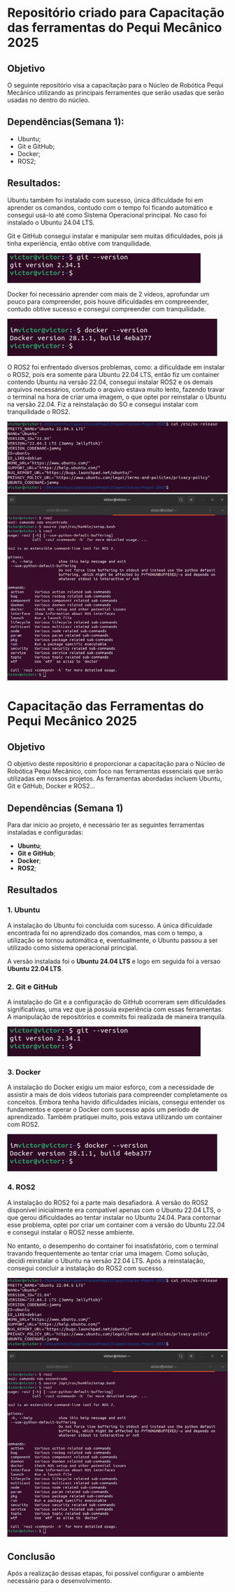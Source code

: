 # Repositório criado para Capacitação das ferramentas do Pequi Mecânico 2025
## Objetivo
O seguinte repositório visa a capacitação para o Núcleo de Robótica Pequi Mecânico  utilizando as principais ferramentes que serão usadas que serão usadas no dentro do núcleo.

## Dependências(Semana 1):
- Ubuntu;
- Git e GitHub;
- Docker;
- ROS2;

## Resultados:
Ubuntu também foi instalado com sucesso, única dificuldade foi em aprender os comandos, contudo com o tempo foi ficando automático e consegui usá-lo até como Sistema Operacional principal.
No caso foi instalado o Ubuntu 24.04 LTS.

Git e GitHub consegui instalar e manipular sem muitas dificuldades, pois já tinha experiência, então obtive com tranquilidade.

![Git e GitHub](src/Git.png)

Docker foi necessário aprender com mais de 2 vídeos, aprofundar um pouco para compreender, pois houve dificuldades em  compreeender, contudo obtive sucesso e consegui compreender com tranquilidade.

![Docker](src/Docker.png)

O ROS2 foi enfrentado diversos problemas, como: a dificuldade em instalar o ROS2, pois era somente para  Ubuntu 22.04 LTS, então fiz um container contendo Ubuntu na versão 22.04, consegui instalar ROS2 e os demais arquivos necessários,
 contudo o arquivo estava muito lento, fazendo travar o terminal na hora de criar uma imagem, o que optei por reinstalar o Ubuntu na versão 22.04. Fiz a reinstalação do  SO e consegui instalar com tranquilidade o ROS2.

![Versão do Ubuntu](src/ubuntuversao.png)
![ROS2](src/ROS.png)
# Capacitação das Ferramentas do Pequi Mecânico 2025

## Objetivo

O objetivo deste repositório é proporcionar a capacitação para o Núcleo de Robótica Pequi Mecânico, com foco nas ferramentas essenciais que serão utilizadas em nossos projetos. As ferramentas abordadas incluem Ubuntu, Git e GitHub, Docker e ROS2...

## Dependências (Semana 1)

Para dar início ao projeto, é necessário ter as seguintes ferramentas instaladas e configuradas:

- **Ubuntu**;
- **Git e GitHub**;
- **Docker**;
- **ROS2**;

## Resultados

### 1. **Ubuntu**

A instalação do Ubuntu foi concluída com sucesso. A única dificuldade encontrada foi no aprendizado dos comandos, mas com o tempo, a utilização se tornou automática e, eventualmente, o Ubuntu passou a ser utilizado como sistema operacional principal.

A versão instalada foi o **Ubuntu 24.04 LTS** e logo em seguida foi a versao **Ubuntu 22.04 LTS**.

### 2. **Git e GitHub**

A instalação do Git e a configuração do GitHub ocorreram sem dificuldades significativas, uma vez que já possuía experiência com essas ferramentas. A manipulação de repositórios e commits foi realizada de maneira tranquila.

![Git e GitHub](src/Git.png)

### 3. **Docker**

A instalação do Docker exigiu um maior esforço, com a necessidade de assistir a mais de dois vídeos tutoriais para compreender completamente os conceitos. Embora tenha havido dificuldades iniciais, consegui entender os fundamentos e operar o Docker com sucesso após um período de aprendizado. Também pratiquei muito, pois estava utilizando um container com  ROS2.

![Docker](src/Docker.png)

### 4. **ROS2**

A instalação do ROS2 foi a parte mais desafiadora. A versão do ROS2 disponível inicialmente era compatível apenas com o Ubuntu 22.04 LTS, o que gerou dificuldades ao tentar instalar no Ubuntu 24.04. Para contornar esse problema, optei por criar um container com a versão do Ubuntu 22.04 e consegui instalar o ROS2 nesse ambiente.

No entanto, o desempenho do container foi insatisfatório, com o terminal travando frequentemente ao tentar criar uma imagem. Como solução, decidi reinstalar o Ubuntu na versão 22.04 LTS. Após a reinstalação, consegui concluir a instalação do ROS2 com sucesso.

![Versão do Ubuntu](src/ubuntuversao.png)
![ROS2](src/ROS.png)

## Conclusão

Após a realização dessas etapas, foi possível configurar o ambiente necessário para o desenvolvimento. 

